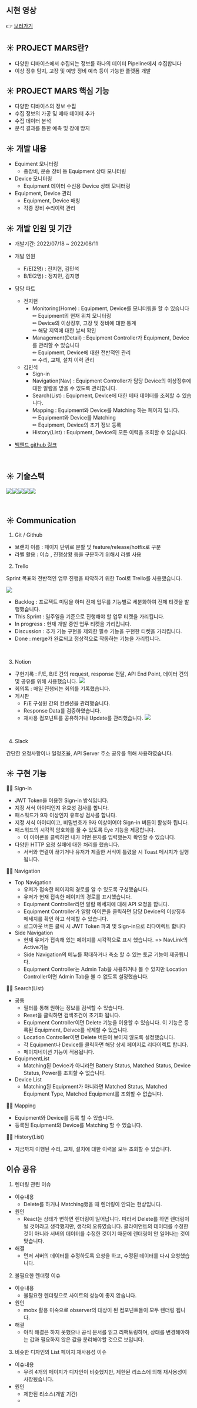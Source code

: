 ## 시현 영상

👉 [보러가기](https://www.youtube.com/watch?v=pn_MEgDiRi4)
<br />

## ☀️ PROJECT MARS란?

- 다양한 디바이스에서 수집되는 정보를 하나의 데이터 Pipeline에서 수집합니다
- 이상 징후 탐지, 고장 및 예방 정비 예측 등이 가능한 플랫폼 개발

## ☀️ PROJECT MARS 핵심 기능

- 다양한 디바이스의 정보 수집
- 수집 정보의 가공 및 메타 데이터 추가
- 수집 데이터 분석
- 분석 결과를 통한 예측 및 장애 방지
  <br />

## ☀️ 개발 내용

- Equiment 모니터링
  - 중장비, 운송 장비 등 Equipment 상태 모니터링
- Device 모니터링
  - Equipment 데이터 수신용 Device 상태 모니터링
- Equipment, Device 관리
  - Equipment, Device 매칭
  - 각종 장비 수리이력 관리

## ☀️ 개발 인원 및 기간

- 개발기간: 2022/07/18 ~ 2022/08/11

- 개발 인원

  - F/E(2명) : 전지현, 김민석
  - B/E(2명) : 정지민, 김지영

- 담당 파트

  - 전지현
    - Monitoring(Home) : Equipment, Device를 모니터링을 할 수 있습니다
      <br />
      ✏︎ Equipment의 현재 위치 모니터링
      <br />
      ✏︎ Device의 이상징후, 고장 및 정비에 대한 통계
      <br />
      ✏︎ 해당 지역에 대한 날씨 확인
      <br />
    - Management(Detail) : Equipment Controller가 Equipment, Device를 관리할 수 있습니다
      <br />
      ✏︎ Equipment, Device에 대한 전반적인 관리
      <br />
      ✏︎ 수리, 교체, 설치 이력 관리
      <br />
  - 김민석
    - Sign-in
    - Navigation(Nav) : Equipment Controller가 담당 Device의 이상징후에 대한 알람을 받을 수 있도록 관리합니다.
    - Search(List) : Equipment, Device에 대한 메타 데이터를 조회할 수 있습니다.
    - Mapping : Equipment와 Device를 Matching 하는 페이지 입니다.
      <br />
      ✏︎ Equipment와 Device를 Matching
      <br />
      ✏︎ Equipment, Device의 초기 정보 등록
      <br />
    - History(List) : Equipment, Device의 모든 이력을 조회할 수 있습니다.

- [백엔드 github 링크](https://github.com/jiminnote/Mars_project)

<br />

## ☀️ 기술스택

<img src="https://img.shields.io/badge/react-61DAFB?style=flat-square&logo=react&logoColor=white"/><img src="https://img.shields.io/badge/TypeScript-3178C6?style=flat-square&logo=TypeScript&logoColor=white"/><img src="https://img.shields.io/badge/MobX-FF9955?style=flat-square&logo=MobX&logoColor=white"/><img src="https://img.shields.io/badge/ReactRouter-CA4245?style=flat-square&logo=ReactRouter&logoColor=white"/><img src="https://img.shields.io/badge/TailwindCSS-06B6D4?style=flat-square&logo=TailwindCSS&logoColor=white"/>

<br />

## ☀️ Communication

1. Git / Github

- 브랜치 이름 : 페이지 단위로 분할 및 feature/release/hotfix로 구분
- 라벨 활용 : 이슈 , 진행상황 등을 구분하기 위해서 라벨 사용

2. Trello

Sprint 목표와 전반적인 업무 진행을 파악하기 위한 Tool로 Trello를 사용했습니다.

<img src="https://user-images.githubusercontent.com/90183279/185532611-55df683d-4df3-4e8c-a0f0-c6028a1aae9d.png"/>

- Backlog : 프로젝트 미팅을 하며 전체 업무를 기능별로 세분화하여 전체 티켓을 발행했습니다.
- This Sprint : 일주일을 기준으로 진행해야 할 업무 티켓을 가리킵니다.
- In progress : 현재 개발 중인 업무 티켓을 가리킵니다.
- Discussion : 추가 기능 구현을 제외한 필수 기능을 구현한 티켓을 가리킵니다.
- Done : merge가 완료되고 정상적으로 작동하는 기능을 가리킵니다.

<br />

3. Notion

- 구현기록 : F/E, B/E 간의 request, response 전달, API End Point, 데이터 건의 및 공유를 위해 사용했습니다.
  <img src="https://user-images.githubusercontent.com/90183279/185533039-d237f902-167a-4bf0-9498-c05bd7bbd8b5.png"/>
- 회의록 : 매일 진행되는 회의를 기록했습니다.
- 게시판
  - F/E 구성원 간의 컨벤션을 관리했습니다.
  - Response Data를 검증하였습니다.
  - 재사용 컴포넌트를 공유하거나 Update를 관리했습니다.
    <img src="https://user-images.githubusercontent.com/90183279/185535833-ecaf6250-4e29-4a0a-a8bc-ba19b970c60f.png"/>

<br />

4. Slack

간단한 요청사항이나 일정조율, API Server 주소 공유를 위해 사용하였습니다.
<br />

## ☀️ 구현 기능

💁🏻 Sign-in

- JWT Token을 이용한 Sign-in 방식입니다.
- 지정 서식 아이디인지 유효성 검사를 합니다.
- 패스워드가 9자 이상인지 유효성 검사를 합니다.
- 지정 서식 아이디이고, 비밀번호가 9자 이상이어야 Sign-in 버튼이 활성화 됩니다.
- 패스워드의 시각적 암호화를 풀 수 있도록 Eye 기능을 제공합니다.
  - 이 아이콘을 클릭하면 내가 어떤 문자를 입력했는지 확인할 수 있습니다.
- 다양한 HTTP 요청 실패에 대한 처리를 했습니다.
  - 서버와 연결이 끊기거나 유저가 제출한 서식이 틀렸을 시 Toast 메시지가 실행됩니다.

💁🏻 Navigation

- Top Navigation
  - 유저가 접속한 페이지의 경로를 알 수 있도록 구성했습니다.
  - 유저가 현재 접속한 페이지의 경로를 표시했습니다.
  - Equipment Controller라면 알람 메세지에 대해 API 요청을 합니다.
  - Equipment Controller가 알람 아이콘을 클릭하면 담당 Device의 이상징후 메세지를 확인 하고 삭제할 수 있습니다.
  - 로그아웃 버튼 클릭 시 JWT Token 파괴 및 Sign-in으로 리다이렉트 합니다
- Side Navigation
  - 현재 유저가 접속해 있는 페이지를 시각적으로 표시 했습니다. => NavLink의 Active기능
  - Side Navigation의 메뉴를 확대하거나 축소 할 수 있는 토글 기능이 제공됩니다.
  - Equipment Controller는 Admin Tab을 사용하거나 볼 수 있지만 Location Controller이면 Admin Tab을 볼 수 없도록 설정했습니다.

💁🏻 Search(List)

- 공통
  - 필터를 통해 원하는 정보를 검색할 수 있습니다.
  - Reset을 클릭하면 검색조건이 초기화 됩니다.
  - Equipment Controller이면 Delete 기능을 이용할 수 있습니다. 이 기능은 등록된 Equipment, Deivce를 삭제할 수 있습니다.
  - Location Controller이면 Delete 버튼이 보이지 않도록 설정했습니다.
  - 각 Equipment나 Device를 클릭하면 해당 상세 페이지로 리다이렉트 합니다.
  - 페이지네이션 기능이 적용됩니다.
- EquipmentList
  - Matching된 Device가 아니라면 Battery Status, Matched Status, Device Status, Power를 조회할 수 없습니다.
- Device List
  - Matching된 Equipment가 아니라면 Matched Status, Matched Equipment Type, Matched Equipment를 조회할 수 없습니다.

💁🏻 Mapping

- Equipment와 Device를 등록 할 수 있습니다.
- 등록된 Equipment와 Device를 Matching 할 수 있습니다.

💁🏻 History(List)

- 지금까지 이행된 수리, 교체, 설치에 대한 이력을 모두 조회할 수 있습니다.

## 이슈 공유

1. 렌더링 관련 이슈

- 이슈내용
  - Delete를 하거나 Matching했을 때 렌더링이 안되는 현상입니다.
- 원인
  - React는 상태가 변하면 렌더링이 일어납니다. 따라서 Delete를 하면 렌더링이 될 것이라고 생각했지만, 생각의 오류였습니다. 클라이언트의 데이터를 수정한 것이 아니라 서버의 데이터를 수정한 것이기 때문에 렌더링이 안 일어나는 것이 맞습니다.
- 해결
  - 먼저 서버의 데이터를 수정하도록 요청을 하고, 수정된 데이터를 다시 요청했습니다.

2. 불필요한 렌더링 이슈

- 이슈내용
  - 불필요한 렌더링으로 사이트의 성능이 좋지 않습니다.
- 원인
  - mobx 활용 미숙으로 observer의 대상이 된 컴포넌트들이 모두 렌더링 됩니다.
- 해결
  - 아직 해결은 하지 못했으나 공식 문서를 읽고 리팩토링하며, 상태를 변경해야하는 값과 필요하지 않은 값을 분리해야할 것으로 보입니다.

3. 비슷한 디자인의 List 페이지 재사용성 이슈

- 이슈내용
  - 무려 4개의 페이지가 디자인이 비슷했지만, 제한된 리소스에 의해 재사용성이 사장됬습니다.
- 원인
  - 제한된 리소스(개발 기간)
  -
